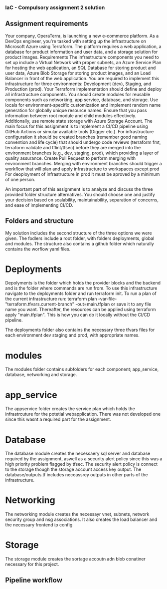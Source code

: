 ### IaC - Compulsory assignment 2 solution

## Assignment requirements
Your company, OperaTerra, is launching a new e-commerce platform. As a DevOps engineer, you're tasked with setting up the infrastructure on Microsoft Azure using Terraform. The platform requires a web application, a database for product information and user data, and a storage solution for product images.
Requirements
The infrastructure components you need to set up include a Virtual Network with proper subnets, an Azure Service Plan for hosting the web application, an SQL Database for storing product and user data, Azure Blob Storage for storing product images, and an Load Balancer in front of the web application.
You are required to implement this infrastructure for three environments: Development (dev), Staging, and Production (prod).
Your Terraform implementation should define and deploy all infrastructure components. You should create modules for reusable components such as networking, app service, database, and storage. Use locals for environment-specific customization and implement random name generation for globally unique resource names. Ensure that you pass information between root module and child modules effectively. Additionally, use remote state storage with Azure Storage Account.
The main focus for this assignment is to implement a CI/CD pipeline using GitHub Actions or simular available tools (Digger etc.).
For infrastructure configuration it should be created branches (remember good naming convention and life cycle) that should undergo code reviews (terraform fmt, terraform validate and tflint/tfsec) before they are merged into the environment branches (e.g., dev, staging, prod), which providing a layer of quality assurance.
Create Pull Request to perform merging with environment branches.
Merging with environment branches should trigger a workflow that will plan and apply infrastructure to workspaces except prod
For deoployment of infrastructure in prod it must be aproved by a minimum of one person.
 
An important part of this assignment is to analyze and discuss the three provided folder structure alternatives. You should choose one and justify your decision based on scalability, maintainability, separation of concerns, and ease of implementing CI/CD.


## Folders and structure
My solution includes the second structure of the three options we were given. The fodlers include a root folder, with folders deployments, global and modules. The structure also contains a github folder which naturally contains the worflow yaml files.

# Deployments
Depolyments is the folder which holds the provider blocks and the backend and is the folder where commands are run from. To use this infrastructure navigate to the deployments folder and run terraform init. To run a plan of the current infrastructure run:
terraform plan -var-file-"terraform.tfvars.current-branch" -out=main.tfplan or save it to any file name you want. Thereafter, the resources can be applied using terraform apply "main.tfplan". This is how you can do it locally without the CI/CD pipeline.

The deployments folder also contains the necessary three tfvars files for each environment dev staging and prod, with appropriate names.

# modules
The modules folder contains subfolders for each component; app_service, database, networking and storage.

# app_service
The appservice folder creates the service plan which holds the infrastrcuture for the potetial webapplication. There was not developed one since this wasnt a required part for the assignment.

# Database
The database module creates the necessaery sql server and database required by the assignment, aswell as a security alert policy since this was a high priority problem flagged by tfsec. The security alert policy is connect to the storage though the storage account access key output. The database/outputs.tf includes neceassrey outputs in other parts of the infrastructure.

# Networking
The networking module creates the necessayr vnet, subnets, network security group and nsg associations. It also creates the load balancer and the necessary frontend ip config

# Storage
The storage module creates the sortage accoutn adn blob conatiner necessary for this project.

## Pipeline workflow

